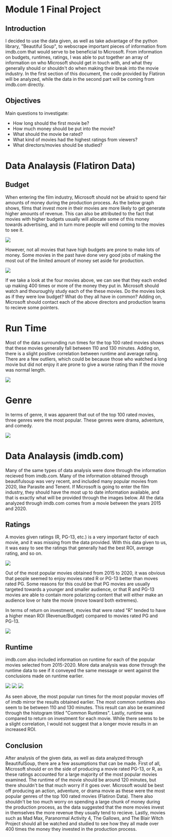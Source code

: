 # Module 1 Final Project

## Introduction

I decided to use the data given, as well as take advantage of the python library, "Beautiful Soup", to webscrape important pieces of information from imdb.com that would serve to be beneficial to Microsoft. From information on budgets, runtimes, ratings, I was able to put together an array of information on who Microsoft should get in touch with, and what they generally should or shouldn't do when making their break into the movie industry. In the first section of this document, the code provided by Flatiron will be analyzed, while the data in the second part will be coming from imdb.com directly.


## Objectives

Main questions to investigate:

* How long should the first movie be?
* How much money should be put into the movie?
* What should the movie be rated?
* What kind of movies had the highest ratings from viewers?
* What directors/movies should be studied?



# Data Analaysis (Flatiron Data)

## Budget

When entering the film industry, Microsoft should not be afraid to spend fair amounts of money during the production process. As the below graph shows, films that invest more in their movies are more likely to get generate higher amounts of revenue. This can also be attributed to the fact that movies with higher budgets usually will allocate some of this money towards advertising, and in turn more people will end coming to the movies to see it.


<img src="Pictures/Image 1.png"> 



However, not all movies that have high budgets are prone to make lots of money. Some movies in the past have done very good jobs of making the most out of the limited amount of money set aside for production.



<img src="ROI Data.png">


If we take a look at the four movies above, we can see that they each ended up making 400 times or more of the money they put in. Microsoft should watch and thouroughly study each of the these movies. Do the movies look as if they were low budget? What do they all have in common? Adding on, Microsoft should contact each of the above directors and production teams to recieve some pointers.



# Run Time

Most of the data surrounding run times for the top 100 rated movies shows that these movies generally fall between 110 and 130 minutes. Adding on, there is a slight positive correlation between runtime and average rating. There are a few outliers, which could be because those who watched a long movie but did not enjoy it are prone to give a worse rating than if the movie was normal length.


<img src="run time scatter.png"> 


# Genre

In terms of genre, it was apparent that out of the top 100 rated movies, three genres were the most popular. These genres were drama, adventure, and comedy. 

<img src="Unknown-1.png"> 



# Data Analaysis (imdb.com)


Many of the same types of data analysis were done through the information recieved from imdb.com. Many of the information obtained through beautifulsoup was very recent, and included many popular movies from 2020, like Parasite and Tenent. If Microsoft is going to enter the film industry, they should have the most up to date information available, and that is exactly what will be provided through the images below. All the data analyzed through imdb.com comes from a movie between the years 2015 and 2020.


## Ratings

A movies given ratings (R, PG-13, etc.) is a very important factor of each movie, and it was missing from the data provided. With this data given to us, it was easy to see the ratings that generally had the best ROI, average rating, and so on. 


<img src="Unknown-2.png"> 


Out of the most popular movies obtained from 2015 to 2020, it was obvious that people seemed to enjoy movies rated R or PG-13 better than moves rated PG. Some reasons for this could be that PG movies are usually targeted towards a younger and smaller audience, or that R and PG-13 movies are able to contain more polarizing content that will either make an audience love or hate the movie (move toward both extremes).


In terms of return on investment, movies that were rated "R" tended to have a higher mean ROI (Revenue/Budget) compared to movies rated PG and PG-13.

<img src="Unknown-6.png"> 


## Runtime

imdb.com also included information on runtime for each of the popular movies selected from 2015-2020. More data analysis was done through the runtime data to see if it conveyed the same message or went against the conclusions made on runtime earlier. 

<img src="runtime box.png"> <img src="Unknown-4.png"> <img src="Unknown-5.png"> 


As seen above, the most popular run times for the most popular movies off of imdb mirror the results obtained earlier. The most common runtimes also seem to be between 110 and 130 minutes. This result can also be examined through the histogram titled "Common Runtimes". Lastly, runtime was compared to return on investment for each movie. While there seems to be a slight correlation, I would not suggest that a longer movie results in an increased ROI. 


## Conclusion

After analysis of the given data, as well as data analyzed through BeautifulSoup, there are a few assumptions that can be made. First of all, Microsoft should er on the side of producing a movie rated PG-13, or R, as these ratings accounted for a large majority of the most popular movies examined. The runtime of the movie should be around 120 minutes, but there shouldn't be that much worry if it goes over. Microsoft would be best off producing an action, adventure, or drama movie as these were the most popular genres of the top 100 rated movies (Flatiron Data). There also shouldn't be too much worry on spending a large chunk of money during the production process, as the data suggested that the more movies invest in themselves the more revenue they usually tend to recieve. Lastly, movies such as Mad Max, Paranormal Activity 4, The Gallows, and The Blair Witch Project should all be watched and studied to see how they all made over 400 times the money they invested in the production process. 


